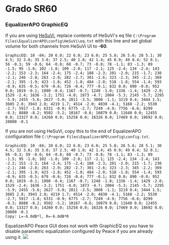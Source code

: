 # Grado SR60
### EqualizerAPO GraphicEQ
If you are using [HeSuVi](https://sourceforge.net/projects/hesuvi/), replace contents of HeSuVi's eq file `C:\Program Files\EqualizerAPO\config\HeSuVi\eq.txt` with this line and set global volume for both channels from HeSuVi UI to **-60**.
```
GraphicEQ: 10 -84; 20 6.0; 22 6.0; 23 6.0; 25 5.8; 26 5.6; 28 5.1; 30 4.5; 32 3.8; 35 3.0; 37 2.5; 40 1.8; 42 1.4; 45 0.9; 49 0.4; 52 0.1; 56 -0.3; 59 -0.6; 64 -0.8; 68 -0.7; 73 -0.8; 78 -1.1; 83 -1.3; 89 -1.5; 95 -1.6; 102 -1.8; 109 -2.0; 117 -2.1; 125 -2.4; 134 -2.4; 143 -2.2; 153 -2.3; 164 -2.4; 175 -2.4; 188 -2.3; 201 -2.0; 215 -1.7; 230 -2.1; 246 -2.8; 263 -2.9; 282 -2.7; 301 -2.6; 323 -2.3; 345 -2.2; 369 -2.1; 395 -1.9; 423 -1.8; 452 -1.8; 484 -2.0; 518 -1.8; 554 -1.4; 593 -0.9; 635 -0.5; 679 -0.6; 726 -0.4; 777 -0.1; 832 0.0; 890 -0.0; 952 0.0; 1019 -0.1; 1090 -0.4; 1167 -0.7; 1248 -1.0; 1336 -1.4; 1429 -2.0; 1529 -2.4; 1636 -3.2; 1751 -4.0; 1873 -4.7; 2004 -5.3; 2145 -5.7; 2295 -5.9; 2455 -5.6; 2627 -5.0; 2811 -3.5; 3008 -1.1; 3219 0.4; 3444 1.5; 3685 2.8; 3943 2.8; 4219 1.7; 4514 -2.0; 4830 -4.1; 5168 -2.2; 5530 -2.7; 5917 -1.8; 6331 -0.9; 6775 -2.7; 7249 -4.9; 7756 -6.6; 8299 -8.3; 8880 -8.2; 9502 -5.2; 10167 -0.6; 10879 0.0; 11640 0.0; 12455 0.0; 13327 0.0; 14260 0.0; 15258 0.0; 16326 0.0; 17469 0.0; 18692 0.0; 20000 -0.1
```
If you are not using HeSuVi, copy this to the end of EqualizerAPO configuration file `C:\Program Files\EqualizerAPO\config\config.txt`.
```
GraphicEQ: 10 -84; 20 6.0; 22 6.0; 23 6.0; 25 5.8; 26 5.6; 28 5.1; 30 4.5; 32 3.8; 35 3.0; 37 2.5; 40 1.8; 42 1.4; 45 0.9; 49 0.4; 52 0.1; 56 -0.3; 59 -0.6; 64 -0.8; 68 -0.7; 73 -0.8; 78 -1.1; 83 -1.3; 89 -1.5; 95 -1.6; 102 -1.8; 109 -2.0; 117 -2.1; 125 -2.4; 134 -2.4; 143 -2.2; 153 -2.3; 164 -2.4; 175 -2.4; 188 -2.3; 201 -2.0; 215 -1.7; 230 -2.1; 246 -2.8; 263 -2.9; 282 -2.7; 301 -2.6; 323 -2.3; 345 -2.2; 369 -2.1; 395 -1.9; 423 -1.8; 452 -1.8; 484 -2.0; 518 -1.8; 554 -1.4; 593 -0.9; 635 -0.5; 679 -0.6; 726 -0.4; 777 -0.1; 832 0.0; 890 -0.0; 952 0.0; 1019 -0.1; 1090 -0.4; 1167 -0.7; 1248 -1.0; 1336 -1.4; 1429 -2.0; 1529 -2.4; 1636 -3.2; 1751 -4.0; 1873 -4.7; 2004 -5.3; 2145 -5.7; 2295 -5.9; 2455 -5.6; 2627 -5.0; 2811 -3.5; 3008 -1.1; 3219 0.4; 3444 1.5; 3685 2.8; 3943 2.8; 4219 1.7; 4514 -2.0; 4830 -4.1; 5168 -2.2; 5530 -2.7; 5917 -1.8; 6331 -0.9; 6775 -2.7; 7249 -4.9; 7756 -6.6; 8299 -8.3; 8880 -8.2; 9502 -5.2; 10167 -0.6; 10879 0.0; 11640 0.0; 12455 0.0; 13327 0.0; 14260 0.0; 15258 0.0; 16326 0.0; 17469 0.0; 18692 0.0; 20000 -0.1
Copy: L=-6.0dB*l, R=-6.0dB*R
```
EqualizerAPO Peace GUI does not work with GraphicEQ so you have to disable parametric equalization configured by Peace if you are already using it.
![](https://raw.githubusercontent.com/jaakkopasanen/AutoEq/master/results/Innerfidelity%202017/headphoncecom/onear/Grado%20SR60/Grado%20SR60.png)
